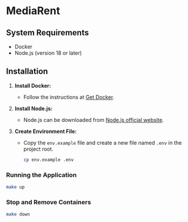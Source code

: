 # MediaRent

## System Requirements

- Docker
- Node.js (version 18 or later)

## Installation

1. **Install Docker:**
   - Follow the instructions at [Get Docker](https://docs.docker.com/get-docker/).

2. **Install Node.js:**
   - Node.js can be downloaded from [Node.js official website](https://nodejs.org/en/download/).

3. **Create Environment File:**
   - Copy the `env.example` file and create a new file named `.env` in the project root.

     ```bash
     cp env.example .env
     ```

### Running the Application

```bash
make up
```

### Stop and Remove Containers

```bash
make down
```

